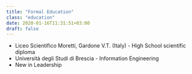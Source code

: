 ```yaml
---
title: "Formal Education"
class: "education"
date: 2020-01-16T11:31:51+03:00
draft: false
---
```


- Liceo Scientifico Moretti, Gardone V.T. (Italy) - High School scientific diploma
- Università degli Studi di Brescia - Information Engineering
- New in Leadership
